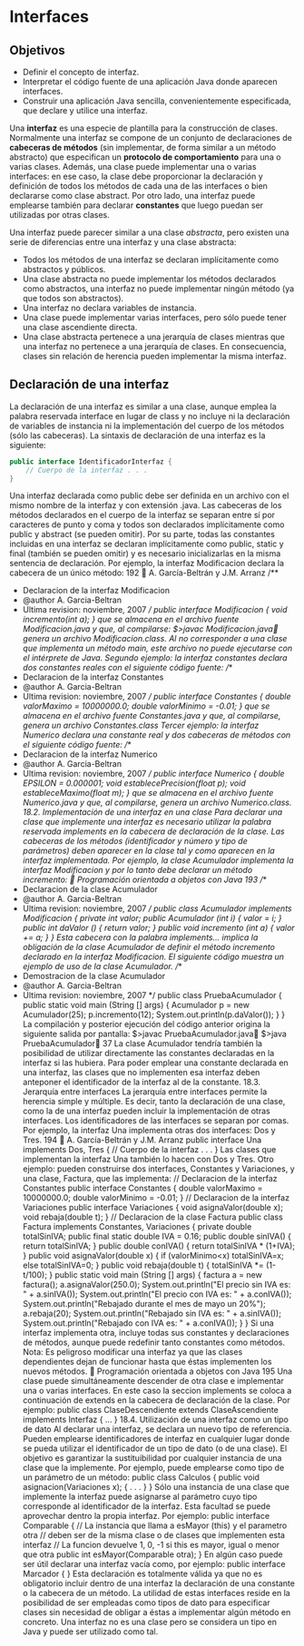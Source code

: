 # Interfaces

## Objetivos

* Definir el concepto de interfaz.
* Interpretar el código fuente de una aplicación Java donde aparecen interfaces.
* Construir una aplicación Java sencilla, convenientemente especificada, que declare y utilice una interfaz.

Una __interfaz__ es una especie de plantilla para la construcción de clases. Normalmente una
interfaz se compone de un conjunto de declaraciones de __cabeceras de métodos__ (sin implementar, de forma similar a un método abstracto) que especifican un __protocolo de comportamiento__ para una o varias clases. Además, una clase puede implementar una o varias interfaces: en ese caso, la clase debe proporcionar la declaración y definición de todos los métodos de cada una de las interfaces o bien declararse como clase abstract. Por otro lado, una interfaz puede emplearse también para declarar __constantes__ que luego puedan ser utilizadas por otras clases.

Una interfaz puede parecer similar a una clase _abstracta_, pero existen una serie de diferencias entre una interfaz y una clase abstracta:

* Todos los métodos de una interfaz se declaran implícitamente como abstractos y públicos.
* Una clase abstracta no puede implementar los métodos declarados como abstractos, una
interfaz no puede implementar ningún método (ya que todos son abstractos).
* Una interfaz no declara variables de instancia.
* Una clase puede implementar varias interfaces, pero sólo puede tener una clase ascendiente
directa.
* Una clase abstracta pertenece a una jerarquía de clases mientras que una interfaz no
pertenece a una jerarquía de clases. En consecuencia, clases sin relación de herencia pueden
implementar la misma interfaz.

## Declaración de una interfaz

La declaración de una interfaz es similar a una clase, aunque emplea la palabra reservada
interface en lugar de class y no incluye ni la declaración de variables de instancia ni la
implementación del cuerpo de los métodos (sólo las cabeceras). La sintaxis de declaración de una interfaz es la siguiente:

```java
public interface IdentificadorInterfaz {
    // Cuerpo de la interfaz . . .
}
```

Una interfaz declarada como public debe ser definida en un archivo con el mismo nombre
de la interfaz y con extensión .java. Las cabeceras de los métodos declarados en el cuerpo de la
interfaz se separan entre sí por caracteres de punto y coma y todos son declarados implícitamente
como public y abstract (se pueden omitir). Por su parte, todas las constantes incluidas en una
interfaz se declaran implícitamente como public, static y final (también se pueden omitir) y
es necesario inicializarlas en la misma sentencia de declaración.
Por ejemplo, la interfaz Modificacion declara la cabecera de un único método:
192  A. García-Beltrán y J.M. Arranz
/**
* Declaracion de la interfaz Modificacion
* @author A. Garcia-Beltran
* Ultima revision: noviembre, 2007
*/
public interface Modificacion {
void incremento(int a);
}
que se almacena en el archivo fuente Modificacion.java y que, al compilarse:
$>javac Modificacion.java
genera un archivo Modificacion.class. Al no corresponder a una clase que implementa un
método main, este archivo no puede ejecutarse con el intérprete de Java.
Segundo ejemplo: la interfaz constantes declara dos constantes reales con el siguiente
código fuente:
/**
* Declaracion de la interfaz Constantes
* @author A. Garcia-Beltran
* Ultima revision: noviembre, 2007
*/
public interface Constantes {
double valorMaximo = 10000000.0;
double valorMinimo = -0.01;
}
que se almacena en el archivo fuente Constantes.java y que, al compilarse, genera un archivo
Constantes.class
Tercer ejemplo: la interfaz Numerico declara una constante real y dos cabeceras de
métodos con el siguiente código fuente:
/**
* Declaracion de la interfaz Numerico
* @author A. Garcia-Beltran
* Ultima revision: noviembre, 2007
*/
public interface Numerico {
double EPSILON = 0.000001;
void establecePrecision(float p);
void estableceMaximo(float m);
}
que se almacena en el archivo fuente Numerico.java y que, al compilarse, genera un archivo
Numerico.class.
18.2. Implementación de una interfaz en una clase
Para declarar una clase que implemente una interfaz es necesario utilizar la palabra reservada
implements en la cabecera de declaración de la clase. Las cabeceras de los métodos
(identificador y número y tipo de parámetros) deben aparecer en la clase tal y como aparecen en la
interfaz implementada. Por ejemplo, la clase Acumulador implementa la interfaz
Modificacion y por lo tanto debe declarar un método incremento:
 Programación orientada a objetos con Java 193
/**
* Declaracion de la clase Acumulador
* @author A. Garcia-Beltran
* Ultima revision: noviembre, 2007
*/
public class Acumulador implements Modificacion {
private int valor;
public Acumulador (int i) {
valor = i;
}
public int daValor () {
return valor;
}
public void incremento (int a) {
valor += a;
}
}
Esta cabecera con la palabra implements... implica la obligación de la clase
Acumulador de definir el método incremento declarado en la interfaz Modificacion. El
siguiente código muestra un ejemplo de uso de la clase Acumulador.
/**
* Demostracion de la clase Acumulador
* @author A. Garcia-Beltran
* Ultima revision: noviembre, 2007
*/
public class PruebaAcumulador {
public static void main (String [] args) {
Acumulador p = new Acumulador(25);
p.incremento(12);
System.out.println(p.daValor());
}
}
La compilación y posterior ejecución del código anterior origina la siguiente salida por
pantalla:
$>javac PruebaAcumulador.java
$>java PruebaAcumulador
37
La clase Acumulador tendría también la posibilidad de utilizar directamente las constantes
declaradas en la interfaz si las hubiera.
Para poder emplear una constante declarada en una interfaz, las clases que no implementen
esa interfaz deben anteponer el identificador de la interfaz al de la constante.
18.3. Jerarquía entre interfaces
La jerarquía entre interfaces permite la herencia simple y múltiple. Es decir, tanto la
declaración de una clase, como la de una interfaz pueden incluir la implementación de otras
interfaces. Los identificadores de las interfaces se separan por comas. Por ejemplo, la interfaz Una
implementa otras dos interfaces: Dos y Tres.
194  A. García-Beltrán y J.M. Arranz
public interface Una implements Dos, Tres {
// Cuerpo de la interfaz . . .
}
Las clases que implementan la interfaz Una también lo hacen con Dos y Tres.
Otro ejemplo: pueden construirse dos interfaces, Constantes y Variaciones, y una
clase, Factura, que las implementa:
// Declaracion de la interfaz Constantes
public interface Constantes {
double valorMaximo = 10000000.0;
double valorMinimo = -0.01;
}
// Declaracion de la interfaz Variaciones
public interface Variaciones {
void asignaValor(double x);
void rebaja(double t);
}
// Declaracion de la clase Factura
public class Factura implements Constantes, Variaciones {
private double totalSinIVA;
public final static double IVA = 0.16;
public double sinIVA() {
return totalSinIVA;
}
public double conIVA() {
return totalSinIVA * (1+IVA);
}
public void asignaValor(double x) {
if (valorMinimo<x) totalSinIVA=x;
else totalSinIVA=0;
}
public void rebaja(double t) {
totalSinIVA *= (1-t/100);
}
public static void main (String [] args) {
factura a = new factura();
a.asignaValor(250.0);
System.out.println("El precio sin IVA es: " + a.sinIVA());
System.out.println("El precio con IVA es: " + a.conIVA());
System.out.println("Rebajado durante el mes de mayo un 20%");
a.rebaja(20);
System.out.println("Rebajado sin IVA es: " + a.sinIVA());
System.out.println("Rebajado con IVA es: " + a.conIVA());
}
}
Si una interfaz implementa otra, incluye todas sus constantes y declaraciones de métodos,
aunque puede redefinir tanto constantes como métodos.
Nota: Es peligroso modificar una interfaz ya que las clases dependientes dejan de funcionar
hasta que éstas implementen los nuevos métodos.
 Programación orientada a objetos con Java 195
Una clase puede simultáneamente descender de otra clase e implementar una o varias
interfaces. En este caso la seccion implements se coloca a continuación de extends en la
cabecera de declaración de la clase. Por ejemplo:
public class ClaseDescendiente extends ClaseAscendiente implements Interfaz {
...
}
18.4. Utilización de una interfaz como un tipo de dato
Al declarar una interfaz, se declara un nuevo tipo de referencia. Pueden emplearse
identificadores de interfaz en cualquier lugar donde se pueda utilizar el identificador de un tipo de
dato (o de una clase). El objetivo es garantizar la sustituibilidad por cualquier instancia de una clase
que la implemente. Por ejemplo, puede emplearse como tipo de un parámetro de un método:
public class Calculos {
public void asignacion(Variaciones x); {
. . .
}
}
Sólo una instancia de una clase que implemente la interfaz puede asignarse al parámetro cuyo
tipo corresponde al identificador de la interfaz. Esta facultad se puede aprovechar dentro la propia
interfaz. Por ejemplo:
public interface Comparable {
// La instancia que llama a esMayor (this) y el parametro otra
// deben ser de la misma clase o de clases que implementen esta interfaz
// La funcion devuelve 1, 0, -1 si this es mayor, igual o menor que otra
public int esMayor(Comparable otra);
}
En algún caso puede ser útil declarar una interfaz vacía como, por ejemplo:
public interface Marcador {
}
Esta declaración es totalmente válida ya que no es obligatorio incluir dentro de una interfaz la
declaración de una constante o la cabecera de un método. La utilidad de estas interfaces reside en la
posibilidad de ser empleadas como tipos de dato para especificar clases sin necesidad de obligar a
éstas a implementar algún método en concreto. Una interfaz no es una clase pero se considera un
tipo en Java y puede ser utilizado como tal.